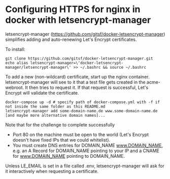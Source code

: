# Configuring HTTPS for nginx in docker with letsencrypt-manager

letsencrypt-manager (https://github.com/gitsf/docker-letsencrypt-manager) simplifies adding and auto-renewing Let's Encrypt certificates.

To install:
```
git clone https://github.com/gitsf/docker-letsencrypt-manager.git
echo alias letsencrypt-manager=\'docker-letsencrypt-manager/letsencrypt-manager\' >> ~/.bashrc && source ~/.bashrc
```

To add a new (non-wildcard) certificate, start up the nginx container.
letsencrypt-manager will see to it that a test file gets created in the acme-webroot.
It then tries to request it.
If that request is successful, Let's Encrypt will validate the certificate.
```
docker-compose up -d # specify path of docker-compose.yml with -f if not inside the same folder as this README.md
letsencrypt-manager add some-domain-name.de www.some-domain-name.de [and maybe more alternative domain names]...
```

Note that for the challenge to complete successfully 
 * Port 80 on the machine must be open to the world (Let's Encrypt doesn't have fixed IPs that we could whitelist).
 * You must create DNS entries for DOMAIN_NAME www.DOMAIN_NAME, e.g. an A Record for DOMAIN_NAME pointing to your IP and a CNAME for www.DOMAIN_NAME pointing to DOMAIN_NAME.

Unless LE_EMAIL is set in a file called .env, letsencrypt-manager will ask for it interactively when requesting a certificate.
